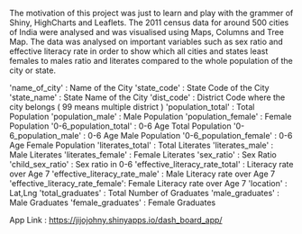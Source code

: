 The motivation of this project was just to learn and play with the grammer of Shiny, HighCharts and Leaflets. The 2011 census data for 
around 500 cities of India were analysed and was visualised using Maps, Columns and Tree Map. The data was analysed on important variables such as 
sex ratio and effective literacy rate in order to show which all cities and states least females to males ratio and literates compared to the whole population of the city or state.

'name_of_city'                  :     Name of the City 
'state_code'                    :     State Code of the City
'state_name'                    :     State Name of the City
'dist_code'                     :     District Code where the city belongs ( 99 means multiple district )
'population_total'              :     Total Population
'population_male'               :     Male Population
'population_female'             :     Female Population
'0-6_population_total'          :     0-6 Age Total Population
'0-6_population_male'           :     0-6 Age Male Population
'0-6_population_female'         :     0-6 Age Female Population
'literates_total'               :     Total Literates
'literates_male'                :     Male Literates
'literates_female'              :     Female Literates
'sex_ratio'                     :     Sex Ratio
'child_sex_ratio'               :     Sex ratio in 0-6
'effective_literacy_rate_total' :     Literacy rate over Age 7
'effective_literacy_rate_male'  :     Male Literacy rate over Age 7
'effective_literacy_rate_female':     Female Literacy rate over Age 7
'location'                      :     Lat,Lng
'total_graduates'               :     Total Number of Graduates
'male_graduates'                :     Male Graduates
'female_graduates'              :     Female Graduates

App Link : https://jijojohny.shinyapps.io/dash_board_app/
